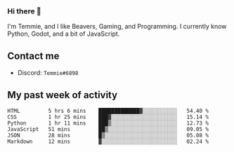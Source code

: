 ### Hi there 👋
I'm Temmie, and I like Beavers, Gaming, and Programming. I currently know Python, Godot, and a bit of JavaScript.

## Contact me
* Discord: `Temmie#6898`

## My past week of activity
<!--START_SECTION:waka-->

```text
HTML         5 hrs 6 mins    █████████████▓░░░░░░░░░░░   54.40 %
CSS          1 hr 25 mins    ███▓░░░░░░░░░░░░░░░░░░░░░   15.14 %
Python       1 hr 11 mins    ███▒░░░░░░░░░░░░░░░░░░░░░   12.73 %
JavaScript   51 mins         ██▒░░░░░░░░░░░░░░░░░░░░░░   09.05 %
JSON         28 mins         █▒░░░░░░░░░░░░░░░░░░░░░░░   05.08 %
Markdown     12 mins         ▓░░░░░░░░░░░░░░░░░░░░░░░░   02.24 %
```

<!--END_SECTION:waka-->
